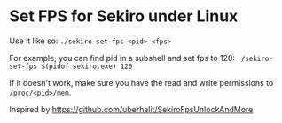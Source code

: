 # Set FPS for Sekiro under Linux

Use it like so: `./sekiro-set-fps <pid> <fps>`

For example, you can find pid in a subshell and set fps to 120: `./sekiro-set-fps $(pidof sekiro.exe) 120`

If it doesn't work, make sure you have the read and write permissions to `/proc/<pid>/mem`.

Inspired by https://github.com/uberhalit/SekiroFpsUnlockAndMore

